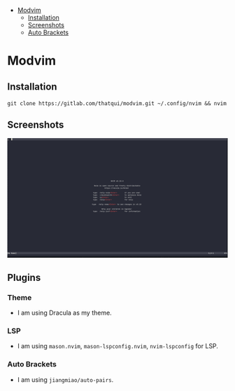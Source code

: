 - [Modvim](#modvim)
    - [Installation](#installation)
    - [Screenshots](#screenshots)
    - [Auto Brackets](#auto-brackets)

# Modvim

## Installation
```
git clone https://gitlab.com/thatqui/modvim.git ~/.config/nvim && nvim
```

## Screenshots
![Screenshot](screenshots/screenshot.png)

## Plugins

### Theme
- I am using Dracula as my theme.

### LSP
- I am using `mason.nvim`, `mason-lspconfig.nvim`, `nvim-lspconfig` for LSP.

### Auto Brackets
- I am using `jiangmiao/auto-pairs`.
